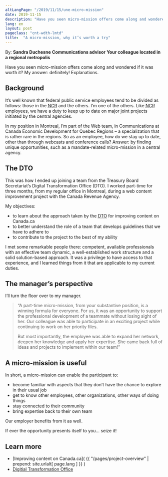 ```yaml
---
altLangPage: "/2019/11/15/une-micro-mission"
date: 2019-11-15
description: "Have you seen micro-mission offers come along and wondered if it was worth it? My answer: definitely!"
lang: en
layout: post
pageclass: "cnt-wdth-lmtd"
title:  "A micro-mission, why it’s worth a try"
---
```


By: **Sandra Duchesne**
**Communications advisor**
**Your colleague located in a regional metropolis**

Have you seen micro-mission offers come along and wondered if it was worth it? My answer: definitely! Explanations.

## Background

It’s well known that federal public service employees tend to be divided as follows: those in the <abbr title="National Capital Region">NCR</abbr> and the others. I’m one of the others. Like <abbr title="National Capital Region">NCR</abbr> employees, we have a duty to keep up to date on major joint projects initiated by the central agencies.

In my position in Montreal, I’m part of the Web team, in Communications at Canada Economic Development for Quebec Regions – a specialization that is rather rare in the regions. So as an employee, how do we stay up to date, other than through webcasts and conference calls? Answer: by finding unique opportunities, such as a mandate-related micro-mission in a central agency.

## The DTO

This was how I ended up joining a team from the Treasury Board Secretariat’s Digital Transformation Office (DTO). I worked part-time for three months, from my regular office in Montreal, during a web content improvement project with the Canada Revenue Agency.

My objectives:
* to learn about the approach taken by the <abbr title="Digital Transformation Office">DTO</abbr> for improving content on Canada.ca
* to better understand the role of a team that develops guidelines that we have to adhere to
* to contribute to the project to the best of my ability

I met some remarkable people there: competent, available professionals with an effective team dynamic, a well-established work structure and a solid solution-based approach. It was a privilege to have access to that experience, and I learned things from it that are applicable to my current duties.

## The manager’s perspective

I’ll turn the floor over to my manager.

<blockquote>
  <p>“A part-time micro-mission, from your substantive position, is a winning formula for everyone. For us, it was an opportunity to support the professional development of a teammate without losing sight of her. Our colleague was able to participate in an exciting project while continuing to work on her priority files.</p>
  <p>But most importantly, the employee was able to expand her network, deepen her knowledge and apply her expertise. She came back full of ideas and projects to implement within our team!”</p>
</blockquote>

## A micro-mission is useful

In short, a micro-mission can enable the participant to:
* become familiar with aspects that they don’t have the chance to explore in their usual job
* get to know other employees, other organizations, other ways of doing things
* stay connected to their community
* bring expertise back to their own team

Our employer benefits from it as well.

If ever the opportunity presents itself to you… seize it!

## Learn more

* [Improving content on Canada.ca]( {{ "/pages/project-overview" | prepend: site.urlalt[ page.lang ] }} )
* [Digitial Transformation Office](https://www.canada.ca/en/government/about/about-digital-transformation-office.html)
